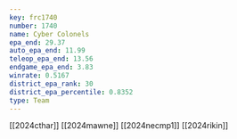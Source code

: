 ```yaml
---
key: frc1740
number: 1740
name: Cyber Colonels
epa_end: 29.37
auto_epa_end: 11.99
teleop_epa_end: 13.56
endgame_epa_end: 3.83
winrate: 0.5167
district_epa_rank: 30
district_epa_percentile: 0.8352
type: Team
---
```

[[2024cthar]]
[[2024mawne]]
[[2024necmp1]]
[[2024rikin]]
